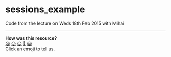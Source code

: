 # sessions_example

Code from the lecture on Weds 18th Feb 2015 with Mihai

<!-- BEGIN GENERATED SECTION DO NOT EDIT -->

---

**How was this resource?**  
[😫](https://airtable.com/shrUJ3t7KLMqVRFKR?prefill_Repository=course&prefill_File=lecture_code/sessions_example_18_2_15/README.md&prefill_Sentiment=😫) [😕](https://airtable.com/shrUJ3t7KLMqVRFKR?prefill_Repository=course&prefill_File=lecture_code/sessions_example_18_2_15/README.md&prefill_Sentiment=😕) [😐](https://airtable.com/shrUJ3t7KLMqVRFKR?prefill_Repository=course&prefill_File=lecture_code/sessions_example_18_2_15/README.md&prefill_Sentiment=😐) [🙂](https://airtable.com/shrUJ3t7KLMqVRFKR?prefill_Repository=course&prefill_File=lecture_code/sessions_example_18_2_15/README.md&prefill_Sentiment=🙂) [😀](https://airtable.com/shrUJ3t7KLMqVRFKR?prefill_Repository=course&prefill_File=lecture_code/sessions_example_18_2_15/README.md&prefill_Sentiment=😀)  
Click an emoji to tell us.

<!-- END GENERATED SECTION DO NOT EDIT -->
